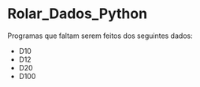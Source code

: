 # Rolar_Dados_Python

Programas que faltam serem feitos dos seguintes dados:

* D10
* D12
* D20
* D100